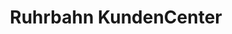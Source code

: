 ---
title: "Ruhrbahn KundenCenter"
url: /muelheim-an-der-ruhr/ruhrbahn-kundencenter/
shop: Tickets
---